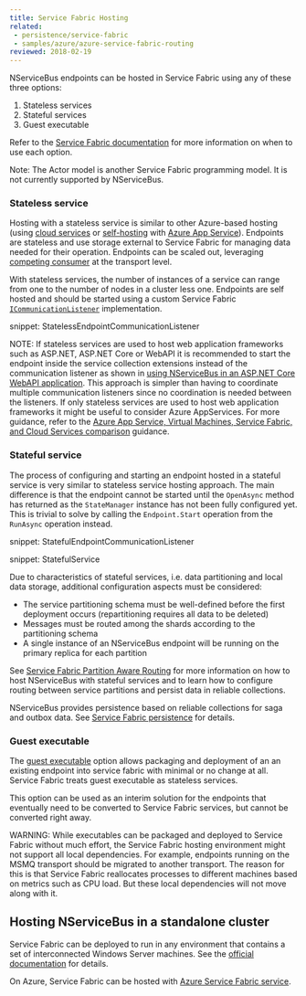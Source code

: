 ```yaml
---
title: Service Fabric Hosting
related:
 - persistence/service-fabric
 - samples/azure/azure-service-fabric-routing
reviewed: 2018-02-19
---
```


NServiceBus endpoints can be hosted in Service Fabric using any of these three options:

1. Stateless services
1. Stateful services
1. Guest executable

Refer to the [Service Fabric documentation](https://docs.microsoft.com/en-us/azure/service-fabric/service-fabric-overview) for more information on when to use each option.

Note: The Actor model is another Service Fabric programming model. It is not currently supported by NServiceBus.

### Stateless service

Hosting with a stateless service is similar to other Azure-based hosting (using [cloud services](/nservicebus/hosting/cloud-services-host) or [self-hosting](/nservicebus/hosting/#self-hosting) with [Azure App Service](https://docs.microsoft.com/en-us/azure/app-service/)). Endpoints are stateless and use storage external to Service Fabric for managing data needed for their operation. Endpoints can be scaled out, leveraging [competing consumer](/nservicebus/architecture/scaling.md#scaling-out-to-different-nodes-competing-consumers) at the transport level.

With stateless services, the number of instances of a service can range from one to the number of nodes in a cluster less one. Endpoints are self hosted and should be started using a custom Service Fabric [`ICommunicationListener`](https://docs.microsoft.com/en-us/azure/service-fabric/service-fabric-reliable-services-communication) implementation.

snippet: StatelessEndpointCommunicationListener

NOTE: If stateless services are used to host web application frameworks such as ASP.NET, ASP.NET Core or WebAPI it is recommended to start the endpoint inside the service collection extensions instead of the communication listener as shown in [using NServiceBus in an ASP.NET Core WebAPI application](/samples/web/send-from-aspnetcore-webapi/). This approach is simpler than having to coordinate multiple communication listeners since no coordination is needed between the listeners. If only stateless services are used to host web application frameworks it might be useful to consider Azure AppServices. For more guidance, refer to the [Azure App Service, Virtual Machines, Service Fabric, and Cloud Services comparison](https://docs.microsoft.com/en-us/azure/app-service/choose-web-site-cloud-service-vm) guidance.

### Stateful service

The process of configuring and starting an endpoint hosted in a stateful service is very similar to stateless service hosting approach. The main difference is that the endpoint cannot be started until the `OpenAsync` method has returned as the `StateManager` instance has not been fully configured yet. This is trivial to solve by calling the `Endpoint.Start` operation from the `RunAsync` operation instead.

snippet: StatefulEndpointCommunicationListener

snippet: StatefulService

Due to characteristics of stateful services, i.e. data partitioning and local data storage, additional configuration aspects must be considered:

- The service partitioning schema must be well-defined before the first deployment occurs (repartitioning requires all data to be deleted)
- Messages must be routed among the shards according to the partitioning schema
- A single instance of an NServiceBus endpoint will be running on the primary replica for each partition

See [Service Fabric Partition Aware Routing](/samples/azure/azure-service-fabric-routing) for more information on how to host NServiceBus with stateful services and to learn how to configure routing between service partitions and persist data in reliable collections.

NServiceBus provides persistence based on reliable collections for saga and outbox data. See [Service Fabric persistence](/persistence/service-fabric) for details.


### Guest executable

The [guest executable](https://docs.microsoft.com/en-us/azure/service-fabric/service-fabric-deploy-existing-app) option allows packaging and deployment of an an existing endpoint into service fabric with minimal or no change at all. Service Fabric treats guest executable as stateless services.

This option can be used as an interim solution for the endpoints that eventually need to be converted to Service Fabric services, but cannot be converted right away.

WARNING: While executables can be packaged and deployed to Service Fabric without much effort, the Service Fabric hosting environment might not support all local dependencies. For example, endpoints running on the MSMQ transport should be migrated to another transport. The reason for this is that Service Fabric reallocates processes to different machines based on metrics such as CPU load. But these local dependencies will not move along with it.


## Hosting NServiceBus in a standalone cluster

Service Fabric can be deployed to run in any environment that contains a set of interconnected Windows Server machines. See the [official documentation](https://docs.microsoft.com/en-us/azure/service-fabric/service-fabric-cluster-creation-for-windows-server) for details.

On Azure, Service Fabric can be hosted with [Azure Service Fabric service](https://azure.microsoft.com/en-us/services/service-fabric/).
